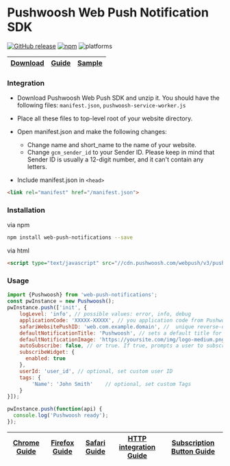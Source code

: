 Pushwoosh Web Push Notification SDK  
=========================  

[![GitHub release](https://img.shields.io/github/release/Pushwoosh/web-push-notifications.svg)](https://github.com/Pushwoosh/web-push-notifications/releases) 
[![npm](https://img.shields.io/npm/v/web-push-notifications.svg)](https://www.npmjs.com/package/web-push-notifications)
![platforms](https://img.shields.io/badge/platforms-Chrome%20%7C%20Firefox%20%7C%20Safari-green.svg)


| [Download](https://cdn.pushwoosh.com/webpush/v3/PushwooshWebSDKFiles.zip) | [Guide](https://www.pushwoosh.com/docs/web-push-sdk-30) | [Sample](https://github.com/Pushwoosh/web-push-notifications-sample) |
| ------------------------------------------------------------------------- | ------------------------------------------------------- | -------------------------------------------------------------------- |


### Integration
- Download Pushwoosh Web Push SDK and unzip it. You should have the following files: `manifest.json`, `pushwoosh-service-worker.js`

- Place all these files to top-level root of your website directory.

- Open manifest.json and make the following changes:
  - Change name and short_name to the name of your website.
  - Change `gcm_sender_id` to your Sender ID. Please keep in mind that Sender ID is usually a 12-digit number, and it can't contain any letters.

- Include manifest.json in `<head>`

```html
<link rel="manifest" href="/manifest.json">
```

### Installation

via npm
```bash
npm install web-push-notifications --save
```

via html
```html
<script type="text/javascript" src="//cdn.pushwoosh.com/webpush/v3/pushwoosh-web-notifications.js" async></script>
```

### Usage

```js
import {Pushwoosh} from 'web-push-notifications';
const pwInstance = new Pushwoosh();
pwInstance.push(['init', {
    logLevel: 'info', // possible values: error, info, debug
    applicationCode: 'XXXXX-XXXXX', // you application code from Pushwoosh Control Panel
    safariWebsitePushID: 'web.com.example.domain', //  unique reverse-domain string, obtained in you Apple Developer Portal. Only needed if you send push notifications to Safari browser
    defaultNotificationTitle: 'Pushwoosh', // sets a default title for push notifications
    defaultNotificationImage: 'https://yoursite.com/img/logo-medium.png', // URL to custom custom notification image
    autoSubscribe: false, // or true. If true, prompts a user to subscribe for pushes upon SDK initialization
    subscribeWidget: {
      enabled: true
    },
    userId: 'user_id', // optional, set custom user ID
    tags: {
        'Name': 'John Smith'   	// optional, set custom Tags
    }
}]);

pwInstance.push(function(api) {
  console.log('Pushwoosh ready');
});
```

| [Chrome Guide](https://www.pushwoosh.com/docs/chrome-web-push) | [Firefox Guide](https://www.pushwoosh.com/docs/firefox-web-push) | [Safari Guide](https://www.pushwoosh.com/docs/safari-website-notifications) | [HTTP integration Guide](https://www.pushwoosh.com/docs/chrome-web-push-for-http-websites) | [Subscription Button Guide](https://www.pushwoosh.com/v1.0/docs/push-subscription-button) |
| -------------------------------------------------------------- | ---------------------------------------------------------------- | --------------------------------------------------------------------------- | ------------------------------------------------------------------------------------------ | ----------------------------------------------------------------------------------------- |


